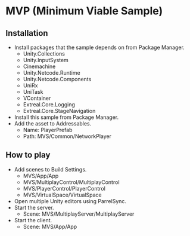 ﻿# MVP (Minimum Viable Sample)

## Installation

- Install packages that the sample depends on from Package Manager.
  - Unity.Collections
  - Unity.InputSystem
  - Cinemachine
  - Unity.Netcode.Runtime
  - Unity.Netcode.Components
  - UniRx
  - UniTask
  - VContainer
  - Extreal.Core.Logging
  - Extreal.Core.StageNavigation
- Install this sample from Package Manager.
- Add the asset to Addressables.
  - Name: PlayerPrefab
  - Path: MVS/Common/NetworkPlayer

## How to play

- Add scenes to Build Settings.
  - MVS/App/App
  - MVS/MultiplayControl/MultiplayControl
  - MVS/PlayerControl/PlayerControl
  - MVS/VirtualSpace/VirtualSpace
- Open multiple Unity editors using ParrelSync.
- Start the server.
  - Scene: MVS/MultiplayServer/MultiplayServer
- Start the client.
  - Scene: MVS/App/App

